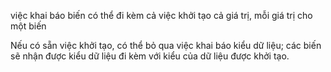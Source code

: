 việc khai báo biến có thể đi kèm cả việc khởi tạo cả giá trị, mỗi giá trị cho một biến

Nếu có sẵn việc khởi tạo, có thể bỏ qua việc khai báo kiểu dữ liệu; các biến sẽ nhận được kiểu dữ liệu đi kèm với kiểu của dữ liệu được khởi tạo.